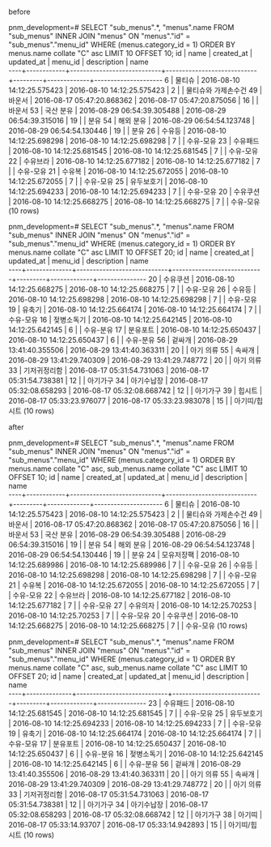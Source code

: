 before

pnm_development=# SELECT  "sub_menus".*, "menus".name FROM "sub_menus" INNER JOIN "menus" ON "menus"."id" = "sub_menus"."menu_id" WHERE (menus.category_id = 1)  ORDER BY menus.name collate "C" asc                 LIMIT 10 OFFSET 10;
 id |    name    |         created_at         |         updated_at         | menu_id | description |        name         
----+------------+----------------------------+----------------------------+---------+-------------+---------------------
  6 | 물티슈     | 2016-08-10 14:12:25.575423 | 2016-08-10 14:12:25.575423 |       2 |             | 물티슈와 가제손수건
 49 | 바운서     | 2016-08-17 05:47:20.868362 | 2016-08-17 05:47:20.875056 |      16 |             | 바운서
 53 | 국산 분유  | 2016-08-29 06:54:39.305488 | 2016-08-29 06:54:39.315016 |      19 |             | 분유
 54 | 해외 분유  | 2016-08-29 06:54:54.123748 | 2016-08-29 06:54:54.130446 |      19 |             | 분유
 26 | 수유등     | 2016-08-10 14:12:25.698298 | 2016-08-10 14:12:25.698298 |       7 |             | 수유-모유
 23 | 수유패드   | 2016-08-10 14:12:25.681545 | 2016-08-10 14:12:25.681545 |       7 |             | 수유-모유
 22 | 수유브라   | 2016-08-10 14:12:25.677182 | 2016-08-10 14:12:25.677182 |       7 |             | 수유-모유
 21 | 수유복     | 2016-08-10 14:12:25.672055 | 2016-08-10 14:12:25.672055 |       7 |             | 수유-모유
 25 | 유두보호기 | 2016-08-10 14:12:25.694233 | 2016-08-10 14:12:25.694233 |       7 |             | 수유-모유
 20 | 수유쿠션   | 2016-08-10 14:12:25.668275 | 2016-08-10 14:12:25.668275 |       7 |             | 수유-모유
(10 rows)

pnm_development=# SELECT  "sub_menus".*, "menus".name FROM "sub_menus" INNER JOIN "menus" ON "menus"."id" = "sub_menus"."menu_id" WHERE (menus.category_id = 1)  ORDER BY menus.name collate "C" asc
 LIMIT 10 OFFSET 20;
 id |     name     |         created_at         |         updated_at         | menu_id | description |     name      
----+--------------+----------------------------+----------------------------+---------+-------------+---------------
 20 | 수유쿠션     | 2016-08-10 14:12:25.668275 | 2016-08-10 14:12:25.668275 |       7 |             | 수유-모유
 26 | 수유등       | 2016-08-10 14:12:25.698298 | 2016-08-10 14:12:25.698298 |       7 |             | 수유-모유
 19 | 유축기       | 2016-08-10 14:12:25.664174 | 2016-08-10 14:12:25.664174 |       7 |             | 수유-모유
 16 | 젖병소독기   | 2016-08-10 14:12:25.642145 | 2016-08-10 14:12:25.642145 |       6 |             | 수유-분유
 17 | 분유포트     | 2016-08-10 14:12:25.650437 | 2016-08-10 14:12:25.650437 |       6 |             | 수유-분유
 56 | 겉싸개       | 2016-08-29 13:41:40.355506 | 2016-08-29 13:41:40.363311 |      20 |             | 아기 의류
 55 | 속싸개       | 2016-08-29 13:41:29.740309 | 2016-08-29 13:41:29.748772 |      20 |             | 아기 의류
 33 | 기저귀정리함 | 2016-08-17 05:31:54.731063 | 2016-08-17 05:31:54.738381 |      12 |             | 아기가구
 34 | 아기수납장   | 2016-08-17 05:32:08.658293 | 2016-08-17 05:32:08.668742 |      12 |             | 아기가구
 39 | 힙시트       | 2016-08-17 05:33:23.976077 | 2016-08-17 05:33:23.983078 |      15 |             | 아기띠/힙시트
(10 rows)




after

pnm_development=# SELECT  "sub_menus".*, "menus".name FROM "sub_menus" INNER JOIN "menus" ON "menus"."id" = "sub_menus"."menu_id" WHERE (menus.category_id = 1)  ORDER BY menus.name collate "C" asc, sub_menus.name collate "C" asc LIMIT 10 OFFSET 10;
 id |    name    |         created_at         |         updated_at         | menu_id | description |        name         
----+------------+----------------------------+----------------------------+---------+-------------+---------------------
  6 | 물티슈     | 2016-08-10 14:12:25.575423 | 2016-08-10 14:12:25.575423 |       2 |             | 물티슈와 가제손수건
 49 | 바운서     | 2016-08-17 05:47:20.868362 | 2016-08-17 05:47:20.875056 |      16 |             | 바운서
 53 | 국산 분유  | 2016-08-29 06:54:39.305488 | 2016-08-29 06:54:39.315016 |      19 |             | 분유
 54 | 해외 분유  | 2016-08-29 06:54:54.123748 | 2016-08-29 06:54:54.130446 |      19 |             | 분유
 24 | 모유저장팩 | 2016-08-10 14:12:25.689986 | 2016-08-10 14:12:25.689986 |       7 |             | 수유-모유
 26 | 수유등     | 2016-08-10 14:12:25.698298 | 2016-08-10 14:12:25.698298 |       7 |             | 수유-모유
 21 | 수유복     | 2016-08-10 14:12:25.672055 | 2016-08-10 14:12:25.672055 |       7 |             | 수유-모유
 22 | 수유브라   | 2016-08-10 14:12:25.677182 | 2016-08-10 14:12:25.677182 |       7 |             | 수유-모유
 27 | 수유의자   | 2016-08-10 14:12:25.70253  | 2016-08-10 14:12:25.70253  |       7 |             | 수유-모유
 20 | 수유쿠션   | 2016-08-10 14:12:25.668275 | 2016-08-10 14:12:25.668275 |       7 |             | 수유-모유
(10 rows)

pnm_development=# SELECT  "sub_menus".*, "menus".name FROM "sub_menus" INNER JOIN "menus" ON "menus"."id" = "sub_menus"."menu_id" WHERE (menus.category_id = 1)  ORDER BY menus.name collate "C" asc, sub_menus.name collate "C" asc LIMIT 10 OFFSET 20;
 id |     name     |         created_at         |         updated_at         | menu_id | description |     name      
----+--------------+----------------------------+----------------------------+---------+-------------+---------------
 23 | 수유패드     | 2016-08-10 14:12:25.681545 | 2016-08-10 14:12:25.681545 |       7 |             | 수유-모유
 25 | 유두보호기   | 2016-08-10 14:12:25.694233 | 2016-08-10 14:12:25.694233 |       7 |             | 수유-모유
 19 | 유축기       | 2016-08-10 14:12:25.664174 | 2016-08-10 14:12:25.664174 |       7 |             | 수유-모유
 17 | 분유포트     | 2016-08-10 14:12:25.650437 | 2016-08-10 14:12:25.650437 |       6 |             | 수유-분유
 16 | 젖병소독기   | 2016-08-10 14:12:25.642145 | 2016-08-10 14:12:25.642145 |       6 |             | 수유-분유
 56 | 겉싸개       | 2016-08-29 13:41:40.355506 | 2016-08-29 13:41:40.363311 |      20 |             | 아기 의류
 55 | 속싸개       | 2016-08-29 13:41:29.740309 | 2016-08-29 13:41:29.748772 |      20 |             | 아기 의류
 33 | 기저귀정리함 | 2016-08-17 05:31:54.731063 | 2016-08-17 05:31:54.738381 |      12 |             | 아기가구
 34 | 아기수납장   | 2016-08-17 05:32:08.658293 | 2016-08-17 05:32:08.668742 |      12 |             | 아기가구
 38 | 아기띠       | 2016-08-17 05:33:14.93707  | 2016-08-17 05:33:14.942893 |      15 |             | 아기띠/힙시트
(10 rows)

